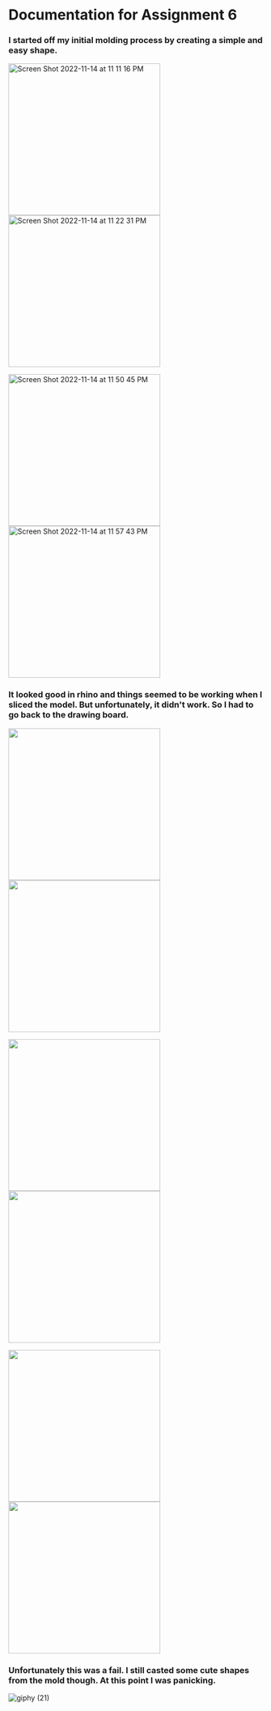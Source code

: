 # Documentation for Assignment 6

### I started off my initial molding process by creating a simple and easy shape. 

<img width="300" alt="Screen Shot 2022-11-14 at 11 11 16 PM" src="https://user-images.githubusercontent.com/115178948/202048844-50ee9dd2-7b4e-45b3-ad6a-06707d70196d.png">   <img width="300" alt="Screen Shot 2022-11-14 at 11 22 31 PM" src="https://user-images.githubusercontent.com/115178948/202048854-14e2deda-227e-4f18-a3d5-7d0d31d7caa4.png">

<img width="300" alt="Screen Shot 2022-11-14 at 11 50 45 PM" src="https://user-images.githubusercontent.com/115178948/202048861-487f3195-870c-4bc7-afcd-8ec53925c6a4.png">   <img width="300" alt="Screen Shot 2022-11-14 at 11 57 43 PM" src="https://user-images.githubusercontent.com/115178948/202048863-7453324d-2395-48dd-9d75-fa44c09ddcd3.png">



### It looked good in rhino and things seemed to be working when I sliced the model. But unfortunately, it didn't work. So I had to go back to the drawing board. 

<img width="300" src="https://user-images.githubusercontent.com/115178948/202927086-313935c7-39ef-4bb5-954e-513617c7f1d9.JPG">  <img width="300" src="https://user-images.githubusercontent.com/115178948/202927081-2b104d08-7873-49e4-b872-b1c97b841476.JPG">

<img width="300" src="https://user-images.githubusercontent.com/115178948/202927087-4683bb7f-1fa5-4cd2-860b-1cd30f993672.JPG">  <img width="300" src="https://user-images.githubusercontent.com/115178948/202927088-9d65cda1-1f9f-44ef-886c-34e0de72f104.JPG">

<img width='300' src="https://user-images.githubusercontent.com/115178948/202927089-0aa5f379-7a1a-4a12-88a1-c15bad30d750.JPG"> <img width="300"  src="https://user-images.githubusercontent.com/115178948/202927091-d1d81fbc-0464-4cab-a257-169cbae4e121.JPG">



### Unfortunately this was a fail. I still casted some cute shapes from the mold though. At this point I was panicking. 


![giphy (21)](https://user-images.githubusercontent.com/115178948/202927523-7105337a-706b-4d5d-8b8e-14b032423b49.gif)


